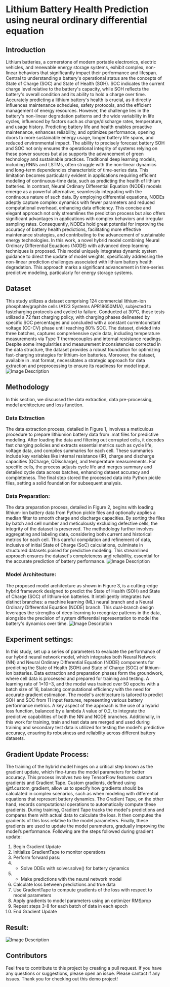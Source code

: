 # Lithium Battery Health Prediction using neural ordinary differential equation

## Introduction
Lithium batteries, a cornerstone of modern portable electronics, electric vehicles, and renewable energy
storage systems, exhibit complex, non-linear behaviors that significantly impact their performance and
lifespan. Central to understanding a battery's operational status are the concepts of State of Charge (SOC)
and State of Health (SOH). SOC indicates the current charge level relative to the battery's capacity, while
SOH reflects the battery's overall condition and its ability to hold a charge over time. Accurately predicting
a lithium battery's health is crucial, as it directly influences maintenance schedules, safety protocols, and
the efficient management of energy resources. However, the challenge lies in the battery's non-linear
degradation patterns and the wide variability in life cycles, influenced by factors such as charge/discharge
rates, temperature, and usage history. Predicting battery life and health enables proactive maintenance,
enhances reliability, and optimizes performance, opening doors to more sustainable energy usage, longer
battery life spans, and reduced environmental impact. The ability to precisely forecast battery SOH and
SOC not only ensures the operational integrity of systems relying on these power sources but also
supports the advancement of green technology and sustainable practices.
Traditional deep learning models, including RNNs and LSTMs, often struggle with the non-linear dynamics
and long-term dependencies characteristic of time-series data. This limitation becomes particularly
evident in applications requiring efficient modeling of continuous-time data, such as predicting the health
of lithium batteries. In contrast, Neural Ordinary Differential Equation (NODE) models emerge as a
powerful alternative, seamlessly integrating with the continuous nature of such data. By employing
differential equations, NODEs adeptly capture complex dynamics with fewer parameters and reduced
computational overhead, enhancing data efficiency. This concise and elegant approach not only
streamlines the prediction process but also offers significant advantages in applications with complex
behaviors and irregular sampling rates. Consequently, NODEs hold great potential for improving the
accuracy of battery health predictions, facilitating more effective maintenance strategies, and
contributing to the advancement of sustainable energy technologies.
In this work, a novel hybrid model combining Neural Ordinary Differential Equations (NODE) with
advanced deep learning techniques is proposed. This model uniquely integrates dynamic system guidance
to direct the update of model weights, specifically addressing the non-linear prediction challenges
associated with lithium battery health degradation. This approach marks a significant advancement in
time-series predictive modeling, particularly for energy storage systems.
## Dataset
This study utilizes a dataset comprising 124 commercial lithium-ion phosphate/graphite cells
(A123 Systems APR18650M1A), subjected to fastcharging protocols and cycled to failure. Conducted
at 30°C, these tests utilized a 72 fast charging policy,
with charging phases delineated by specific SOC
percentages and concluded with a constant currentconstant voltage (CC-CV) phase until reaching 80%
SOC. The dataset, divided into three batches,
captures comprehensive cycle data, including
temperature measurements via Type T
thermocouples and internal resistance readings.
Despite some irregularities and measurement
inconsistencies corrected in the data structure, the
dataset provides a robust foundation for optimizing
fast-charging strategies for lithium-ion batteries.
Moreover, the dataset, available in .mat format,
necessitates a strategic approach for data extraction
and preprocessing to ensure its readiness for model
input.
![Image Description](./figure1.PNG)
## Methodology
In this section, we discussed the data extraction,
data pre-processing, model architecture and loss
function.
### Data Extraction
The data extraction process, detailed in Figure 1,
involves a meticulous procedure to prepare lithiumion battery data from .mat files for predictive
modeling. After loading the data and filtering out
corrupted cells, it decodes fast charging policies and
extracts essential metrics such as cycle life, voltage
data, and compiles summaries for each cell. These
summaries include key variables like internal
resistance (IR), charge and discharge capacities
(QCharge, QDischarge), and temperature
measurements. For specific cells, the process adjusts
cycle life and merges summary and detailed cycle
data across batches, enhancing dataset accuracy and
completeness. The final step stored the processed data into Python pickle files, setting a solid foundation
for subsequent analysis.
### Data Preparation:
The data preparation process, detailed in
Figure 2, begins with loading lithium-ion
battery data from Python pickle files and
optionally applies a median filter to smooth
charge and discharge capacities. By sorting
the files by batch and cell number and
meticulously excluding defective cells, the
integrity of the dataset is preserved. The
methodology further involves aggregating
and labeling data, considering both current
and historical metrics for each cell. This
careful compilation and refinement of data,
inclusive of initial State of Charge (SoC)
calculations, culminate in structured datasets
poised for predictive modeling. This
streamlined approach ensures the dataset's
completeness and reliability, essential for the
accurate prediction of battery performance.
![Image Description](./figure2.PNG)
### Model Architecture:
The proposed model architecture as shown
in Figure 3, is a cutting-edge hybrid
framework designed to predict the State of
Health (SOH) and State of Charge (SOC) of
lithium-ion batteries. It intelligently
integrates two distinct branches: a machine
learning (ML) neural branch and a Neural
Ordinary Differential Equation (NODE)
branch. This dual-branch design leverages
the strengths of deep learning to recognize
patterns in the data, alongside the precision
of system differential representation to
model the battery's dynamics over time.
![Image Description](./NODE.PNG)

## Experiment settings:
In this study, set up a series of parameters to evaluate the performance of our hybrid neural network
model, which integrates both Neural Network (NN) and Neural Ordinary Differential Equation (NODE)
components for predicting the State of Health (SOH) and State of Charge (SOC) of lithium-ion batteries.
Data extraction and preparation phases form the groundwork, where cell data is processed and prepared
for training and testing. A learning rate of 1×10−3, and the model was trained over 50 epochs with a batch
size of 16, balancing computational efficiency with the need for accurate gradient estimation. The model's
architecture is tailored to predict SOH and SOC from 11 input features, representing various battery
performance metrics. A key aspect of the approach is the use of a hybrid loss function, balanced by a
lambda 𝜆 value of 0.2, to integrate the predictive capabilities of both the NN and NODE branches.
Additionally, in this work for training, train and test data are merged and used during training and
secondary test data is utilized for testing the model's predictive accuracy, ensuring its robustness and
reliability across different battery datasets.
## Gradient Update Process:
The training of the hybrid model hinges on a critical step known as the gradient update, which fine-tunes
the model parameters for better accuracy. This process involves two key TensorFlow features: custom
gradients and Gradient Tape. Custom gradients, defined using @tf.custom_gradient, allow us to specify
how gradients should be calculated in complex scenarios, such as when modeling with differential
equations that represent battery dynamics. The Gradient Tape, on the other hand, records computational
operations to automatically compute these gradients.
During training, Gradient Tape tracks the model's predictions and compares them with actual data to
calculate the loss. It then computes the gradients of this loss relative to the model parameters. Finally,
these gradients are used to update the model parameters, gradually improving the model’s performance.
Following are the steps followed during gradient update:
1. Begin Gradient Update
2. Initialize GradientTape to monitor operations
3. Perform forward pass:
4. - Solve ODEs with solver.solve() for battery dynamics
5. - Make predictions with the neural network model
6. Calculate loss between predictions and true data
7. Use GradientTape to compute gradients of the loss with respect to model parameters
8. Apply gradients to model parameters using an optimizer RMSprop
9. Repeat steps 3-8 for each batch of data in each epoch
10. End Gradient Update
## Result:
![Image Description](./result.PNG)

## Contributors

Feel free to contribute to this project by creating a pull request. If you have any questions or suggestions, please open an issue.
Please cantact if any issues.
Thank you for checking out this demo project!